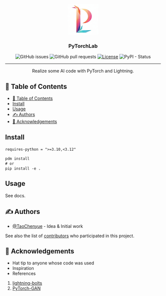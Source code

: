 <p align="center">
  <a href="" rel="noopener">
 <img width=100px height=100px src="assets/logo.jpg" alt="Project logo"></a>
</p>

<h3 align="center">PyTorchLab</h3>

<div align="center">

![GitHub issues](https://img.shields.io/github/issues/TaoChenyue/PyTorchLab)
![GitHub pull requests](https://img.shields.io/github/issues-pr/TaoChenyue/PyTorchLab)
[![License](https://img.shields.io/badge/license-MIT-blue.svg)](/LICENSE)
![PyPI - Status](https://img.shields.io/pypi/status/pytorchlab)
</div>

---

<p align="center"> Realize some AI code with PyTorch and Lightning.
    <br> 
</p>

## 📝 Table of Contents

- [📝 Table of Contents](#-table-of-contents)
- [Install ](#install-)
- [Usage ](#usage-)
- [✍️ Authors ](#️-authors-)
- [🎉 Acknowledgements ](#-acknowledgements-)


## Install <a name = "getting_started"></a>
```requires-python = ">=3.10,<3.12"```
```shell
pdm install
# or
pip install -e .
```
## Usage <a name = "usage"></a>
See docs.

## ✍️ Authors <a name = "authors"></a>

- [@TaoChenyue](https://github.com/TaoChenyue) - Idea & Initial work

See also the list of [contributors](https://github.com/TaoChenyue/PyTorchLab/graphs/contributors) who participated in this project.

## 🎉 Acknowledgements <a name = "acknowledgement"></a>

- Hat tip to anyone whose code was used
- Inspiration
- References
1. [lightning-bolts](https://github.com/Lightning-Universe/lightning-bolts)
2. [PyTorch-GAN](https://github.com/eriklindernoren/PyTorch-GAN.git)
